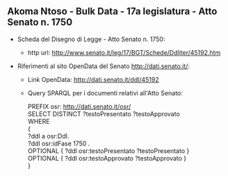 ## Akoma Ntoso - Bulk Data - 17a legislatura - Atto Senato n. 1750 ##

* Scheda del Disegno di Legge - Atto Senato n. 1750:
	* http url: http://www.senato.it/leg/17/BGT/Schede/Ddliter/45192.htm

* Riferimenti al sito OpenData del Senato http://dati.senato.it/:
	* Link OpenData: http://dati.senato.it/ddl/45192
	* Query SPARQL per i documenti relativi all'Atto Senato:

        PREFIX osr: <http://dati.senato.it/osr/>  
		SELECT DISTINCT ?testoPresentato ?testoApprovato  
		WHERE  
		{  
		    ?ddl a osr:Ddl.  
		    ?ddl osr:idFase 1750 .  
		    OPTIONAL { ?ddl osr:testoPresentato ?testoPresentato }  
		    OPTIONAL { ?ddl osr:testoApprovato ?testoApprovato }  
		}
		